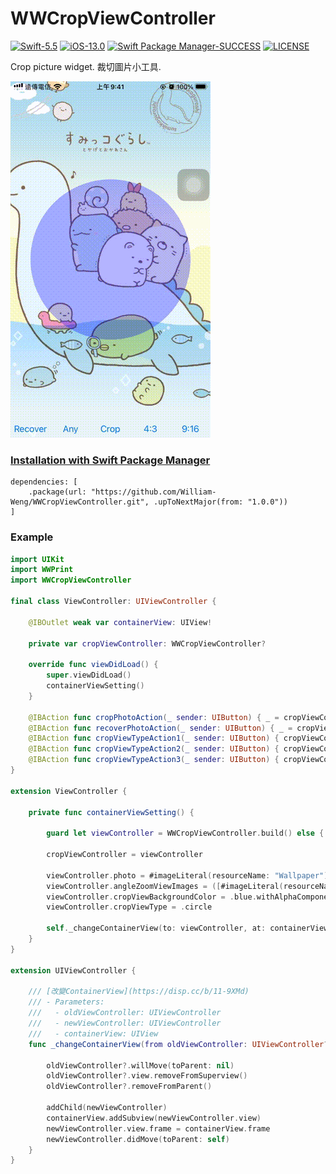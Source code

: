 # WWCropViewController
[![Swift-5.5](https://img.shields.io/badge/Swift-5.5-orange.svg?style=flat)](https://developer.apple.com/swift/) [![iOS-13.0](https://img.shields.io/badge/iOS-13.0-pink.svg?style=flat)](https://developer.apple.com/swift/) [![Swift Package Manager-SUCCESS](https://img.shields.io/badge/Swift_Package_Manager-SUCCESS-blue.svg?style=flat)](https://developer.apple.com/swift/) [![LICENSE](https://img.shields.io/badge/LICENSE-MIT-yellow.svg?style=flat)](https://developer.apple.com/swift/)

Crop picture widget.
裁切圖片小工具.

![](./Example.gif)

### [Installation with Swift Package Manager](https://medium.com/彼得潘的-swift-ios-app-開發問題解答集/使用-spm-安裝第三方套件-xcode-11-新功能-2c4ffcf85b4b)
```
dependencies: [
    .package(url: "https://github.com/William-Weng/WWCropViewController.git", .upToNextMajor(from: "1.0.0"))
]
```

### Example
```swift
import UIKit
import WWPrint
import WWCropViewController

final class ViewController: UIViewController {
    
    @IBOutlet weak var containerView: UIView!
    
    private var cropViewController: WWCropViewController?
    
    override func viewDidLoad() {
        super.viewDidLoad()
        containerViewSetting()
    }
    
    @IBAction func cropPhotoAction(_ sender: UIButton) { _ = cropViewController?.cropPhoto() }
    @IBAction func recoverPhotoAction(_ sender: UIButton) { _ = cropViewController?.recoverOriginalPhoto() }
    @IBAction func cropViewTypeAction1(_ sender: UIButton) { cropViewController?.cropViewTypeSetting(.rectangle) }
    @IBAction func cropViewTypeAction2(_ sender: UIButton) { cropViewController?.cropViewTypeSetting(.scaleRectangle(.to4_3)) }
    @IBAction func cropViewTypeAction3(_ sender: UIButton) { cropViewController?.cropViewTypeSetting(.scaleRectangle(.to9_16)) }
}

extension ViewController {
 
    private func containerViewSetting() {
        
        guard let viewController = WWCropViewController.build() else { return }
        
        cropViewController = viewController
        
        viewController.photo = #imageLiteral(resourceName: "Wallpaper")
        viewController.angleZoomViewImages = ([#imageLiteral(resourceName: "Angle_LeftTop"), #imageLiteral(resourceName: "Angle_RightTop"), #imageLiteral(resourceName: "Angle_LefttBottom"), #imageLiteral(resourceName: "Angle_RightBottom")])
        viewController.cropViewBackgroundColor = .blue.withAlphaComponent(0.3)
        viewController.cropViewType = .circle
        
        self._changeContainerView(to: viewController, at: containerView)
    }
}

extension UIViewController {
    
    /// [改變ContainerView](https://disp.cc/b/11-9XMd)
    /// - Parameters:
    ///   - oldViewController: UIViewController
    ///   - newViewController: UIViewController
    ///   - containerView: UIView
    func _changeContainerView(from oldViewController: UIViewController? = nil ,to newViewController: UIViewController, at containerView: UIView) {
        
        oldViewController?.willMove(toParent: nil)
        oldViewController?.view.removeFromSuperview()
        oldViewController?.removeFromParent()
        
        addChild(newViewController)
        containerView.addSubview(newViewController.view)
        newViewController.view.frame = containerView.frame
        newViewController.didMove(toParent: self)
    }
}
```
